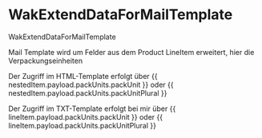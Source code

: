 # WakExtendDataForMailTemplate
WakExtendDataForMailTemplate

Mail Template wird um Felder aus dem Product LineItem erweitert, hier die Verpackungseinheiten

Der Zugriff im HTML-Template erfolgt über {{ nestedItem.payload.packUnits.packUnit }} oder {{ nestedItem.payload.packUnits.packUnitPlural }}

Der Zugriff im TXT-Template erfolgt bei mir über {{ lineItem.payload.packUnits.packUnit }} oder {{ lineItem.payload.packUnits.packUnitPlural }}
